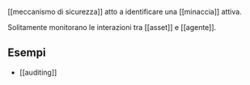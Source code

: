 [[meccanismo di sicurezza]] atto a identificare una [[minaccia]] attiva.

Solitamente monitorano le interazioni tra [[asset]] e [[agente]].

## Esempi

- [[auditing]]